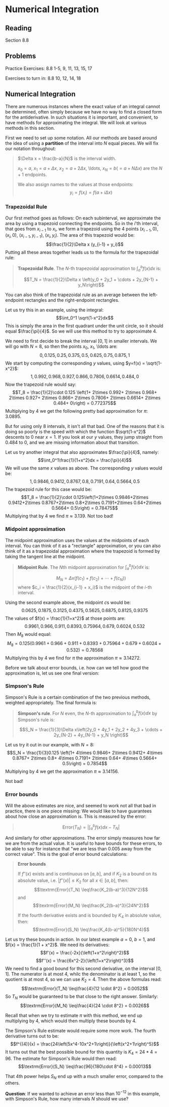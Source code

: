 # Numerical Integration

## Reading

Section 8.8

## Problems

Practice Exercises: 8.8 1-5, 9, 11, 13, 15, 17

Exercises to turn in: 8.8 10, 12, 14, 18

## Numerical Integration

There are numerous instances where the exact value of an integral cannot be determined, often simply because we have no way to find a closed form for the antiderivative. In such situations it is important, and convenient, to have methods for approximating the integral. We will look at various methods in this section.

First we need to set up some notation. All our methods are based around the idea of using a **partition** of the interval into $N$ equal pieces. We will fix our notation throughout:

> $\Delta x = \frac{b-a}{N}$ is the interval width.
>
> $x_0=a$, $x_1=a+\Delta x$, $x_2 = a + 2\Delta x$, \ldots, $x_N = b$($= a + N \Delta x$) are the $N+1$ endpoints.
>
> We also assign names to the values at those endpoints:
> $$y_i = f(x_i) = f(a + i\Delta x)$$

### Trapezoidal Rule

Our first method goes as follows: On each subinterval, we approximate the area by using a trapezoid connecting the endpoints. So in the $i$'th interval, that goes from $x_{i-1}$ to $x_i$, we form a trapezoid using the 4 points $(x_{i-1},0)$, $(x_i, 0)$, $(x_{i-1}, y_{i-1})$, $(x_i, y_i)$. The area of this trapezoid would be:
$$\frac{1}{2}\Delta x (y_{i-1} + y_i)$$
Putting all these areas together leads us to the formula for the trapezoidal rule:

> **Trapezoidal Rule**. The $N$-th trapezoidal approximation to $\int_a^b f(x) dx$ is:
>
> $$T_N = \frac{1}{2}\Delta x \left(y_0 + 2y_1 + \cdots + 2y_{N-1} + y_N\right)$$

You can also think of the trapezoidal rule as an average between the left-endpoint rectangles and the right-endpoint rectangles.

Let us try this in an example, using the integral:
$$\int_0^1 \sqrt{1-x^2}dx$$
This is simply the area in the first quadrant under the unit circle, so it should equal $\frac{\pi}{4}$. So we will use this method to try to approximate $4$.

We need to first decide to break the interval $[0,1]$ in smaller intervals. We will go with $N=8$, so then the points $x_0$, $x_1$, \ldots are:
$$0,\,0.125,\,0.25,\,0.375,\,0.5,\,0.625,\,0.75,\,0.875, 1$$
We start by computing the corresponding $y$ values, using $y=f(x) = \sqrt{1-x^2}$:
$$1,\,0.992,\,0.968,\,0.927,\,0.866,\,0.7806,\,0.6614,\,0.484,\,0$$
Now the trapezoid rule would say:
$$T_8 = \frac{1}{2}\cdot 0.125 \left(1+ 2\times 0.992+ 2\times 0.968+ 2\times 0.927+ 2\times 0.866+ 2\times 0.7806+ 2\times 0.6614+ 2\times 0.484+ 0\right) = 0.772375$$
Multiplying by $4$ we get the following pretty bad approximation for $\pi$: $3.0895$.

But for using only $8$ intervals, it isn't all that bad. One of the reasons that it is doing so poorly is the speed with which the function $\sqrt{1-x^2}$ descents to $0$ near $x=1$. If you look at our $y$ values, they jump straight from $0.484$ to $0$, and we are missing information about that transition.

Let us try another integral that also approximates $\frac{\pi}{4}$, namely:
$$\int_0^1\frac{1}{1+x^2}dx = \frac{\pi}{4}$$
We will use the same $x$ values as above. The corresponding $y$ values would be:
$$1,\,0.9846,\,0.9412,\,0.8767,\,0.8,\,0.7191,\,0.64,\,0.5664,\,0.5$$
The trapezoid rule for this case would be:
$$T_8 = \frac{1}{2}\cdot 0.125\left(1+2\times 0.9846+2\times 0.9412+2\times 0.8767+2\times 0.8+2\times 0.7191+2\times 0.64+2\times 0.5664+ 0.5\right) = 0.78475$$
Multiplying that by $4$ we find $\pi\approx 3.139$. Not too bad!

### Midpoint approximation

The midpoint approximation uses the values at the midpoints of each interval. You can think of it as a "rectangle" approximation, or you can also think of it as a trapezoidal approximation where the trapezoid is formed by taking the tangent line at the midpoint.

> **Midpoint Rule**. The $N$th midpoint approximation for $\int_a^b f(x)dx$ is:
>
> $$M_N = \Delta x\left(f(c_1)+f(c_2)+\cdots + f(c_N)\right)$$
> where $c_i = \frac{1}{2}(x_{i-1} + x_i)$ is the midpoint of the $i$-th interval.

Using the second example above, the midpoint $c$s would be:
$$0.0625,\,0.1875,\,0.3125,\,0.4375,\,0.5625,\,0.6875,\,0.8125,\,0.9375$$
The values of $f(x) = \frac{1}{1+x^2}$ at those points are:
$$0.9961,\,0.966,\,0.911,\,0.8393,\,0.75964,\,0.679,\,0.6024,\,0.532$$
Then $M_8$ would equal:
$$M_8 = 0.125\left(0.9961 + 0.966 + 0.911 + 0.8393 + 0.75964 + 0.679 + 0.6024 + 0.532\right) = 0.78568$$
Multiplying this by $4$ we find for $\pi$ the approximation $\pi\approx 3.14272$.

Before we talk about error bounds, i.e. how can we tell how good the approximation is, let us see one final version:

### Simpson's Rule

Simpson's Rule is a certain combination of the two previous methods, weighted appropriately. The final formula is:

> **Simpson's rule**. For $N$ even, the $N$-th approximation to $\int_a^b f(x)dx$ by Simpson's rule is:
>
> $$S_N = \frac{1}{3}\Delta x\left(2y_0 + 4y_1 + 2y_2 + 4y_3 + \cdots + 2y_{N-2} + 4y_{N-1} + y_N \right)$$

Let us try it out in our example, with $N=8$:
$$S_N = \frac{1}{3}0.125 \left(1+ 4\times 0.9846+ 2\times 0.9412+ 4\times 0.8767+ 2\times 0.8+ 4\times 0.7191+ 2\times 0.64+ 4\times 0.5664+ 0.5\right) = 0.7854$$
Multiplying by $4$ we get the approximation $\pi\approx 3.14156$.

Not bad!

### Error bounds

Will the above estimates are nice, and seemed to work not all that bad in practice, there is one piece missing: We would like to have guarantees about how close an approximation is. This is measured by the error:

> $$\textrm{Error}(T_N) = \left|\int_a^b f(x)dx - T_N\right|$$

And similarly for other approximations. The error simply measures how far we are from the actual value. It is useful to have bounds for these errors, to be able to say for instance that "we are less than 0.005 away from the correct value". This is the goal of error bound calculations:

> **Error bounds**
>
> If $f''(x)$ exists and is continuous on $[a,b]$, and if $K_2$ is a bound on its absolute value, i.e. $\left|f''(x)\right|\leq K_2$ for all $x\in[a,b]$, then:
> $$\textrm{Error}(T_N) \leq\frac{K_2(b-a)^3}{12N^2}$$
> and
> $$\textrm{Error}(M_N) \leq\frac{K_2(b-a)^3}{24N^2}$$
>
> If the fourth derivative exists and is bounded by $K_4$ in absolute value, then:
> $$\textrm{Error}(S_N) \leq\frac{K_4(b-a)^5}{180N^4}$$

Let us try these bounds in action. In our latest example $a=0$, $b=1$, and $f(x) = \frac{1}{1 + x^2}$. We need its derivatives:
$$f'(x) = \frac{-2x}{\left(1+x^2\right)^2}$$
$$f''(x) = \frac{6x^2-2}{\left(1+x^2\right)^3}$$
We need to find a good bound for this second derivative, on the interval $[0,1]$. The numerator is at most $4$, whilc the denominator is at least $1$, so the quotient is at most $4$, so we can use $K_2=4$. Then the above formulas read:
$$\textrm{Error}(T_N) \leq\frac{4}{12 \cdot 8^2} = 0.0052$$
So $T_N$ would be guaranteed to be that close to the right answer.
Similarly:
$$\textrm{Error}(M_N) \leq\frac{4}{24 \cdot 8^2} = 0.0026$$

Recall that when we try to estimate $\pi$ with this method, we end up multiplying by $4$, which would then multiply these bounds by $4$.

The Simpson's Rule estimate would require some more work. The fourth derivative turns out to be:
$$f^{(4)}(x) = \frac{24\left(5x^4-10x^2+1\right)}{\left(x^2+1\right)^5}$$
It turns out that the best possible bound for this quantity is $K_4=24*4 = 96$. The estimate for Simpson's Rule would then read:
$$\textrm{Error}(S_N) \leq\frac{96}{180\cdot 8^4} = 0.00013$$

That 4th power helps $S_N$ end up with a much smaller error, compared to the others.

**Question**: If we wanted to achieve an error less than $10^{-12}$ in this example, with Simpson's Rule, how many intervals $N$ should we use?
